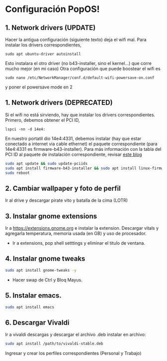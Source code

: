 # Configuración PopOS!
## 1. Network drivers (UPDATE)
Hacer la antigua configuración (siguiente texto) deja el wifi mal. Para instalar los drivers correspondientes, 
```
sudo apt ubuntu-driver autoinstall
```
Esto instalara el otro driver (no b43-installer, sino el kernel...) que corre mucho mejor (en mi caso)
Otra configuración que puede boostear el wifi es
```
sudo nano /etc/NetworkManager/conf.d/default-wifi-powersave-on.conf
```
y poner el powersave mode en 2

## 1. Network drivers (DEPRECATED)
Si el wifi no está sirviendo, hay que instalar los drivers correspondientes. Primero, debemos obtener el PCI ID,
```
lspci -nn -d 14e4:
```
En nuestro portatil dio 14e4:4331, debemos instalar (hay que estar conectado a internet via cable ethernet) el paquete correspondiente (para 14e4:4331 es firmware-b43-installer). Para más información con la tabla del PCI ID al paquete de instalación correspondiente, revisar <a href="https://askubuntu.com/questions/55868/installing-broadcom-wireless-drivers" >este blog</a>
```bash
sudo apt update && sudo update-pciids
sudo apt install firmware-b43-installer && sudo apt install linux-firmware
sudo reboot
```
## 2. Cambiar wallpaper y foto de perfil
Ir al drive y descargar pirate vito y batalla de la cima (LOTR)

## 3. Instalar gnome extensions
Ir a https://extensions.gnome.org e instalar la extension. Descargar vitals y agregarla temperatura, memoria usada (en GB) y uso de procesador.
- Ir a extensions, pop shell setttings y eliminar el titulo de ventana.

## 4. Instalar gnome tweaks
```bash
sudo apt install gnome-tweaks -y
```
- Hacer swap de Ctrl y Bloq Mayus.

## 5. Instalar emacs.

```bash
sudo apt install emacs
```
## 6. Descargar Vivaldi
Ir a vivaldi descargas y descargar el archivo .deb
instalar en archivo:
```bash
sudo apt install /path/to/vivaldi-stable.deb
```
Ingresar y crear los perfiles correspondientes (Personal y Trabajo)

